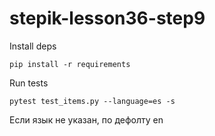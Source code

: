 # stepik-lesson36-step9

Install deps
```
pip install -r requirements
```

Run tests
```
pytest test_items.py --language=es -s
```

Если язык не указан, по дефолту en
